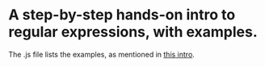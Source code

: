 A step-by-step hands-on intro to regular expressions, with examples.
===========
     
The .js file lists the examples, as mentioned in [this intro](https://docs.google.com/document/d/1KkciZNHJuLXSkg27j19mGrXKYjtd_5GtYAITBUVRkhE/edit?usp=sharing).  
  
  
